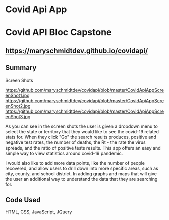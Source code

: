 # Covid Api App
Covid API Bloc Capstone
===============================
https://maryschmidtdev.github.io/covidapi/
--------------------------------------------

Summary
----------------------------------------------
Screen Shots 

https://github.com/maryschmidtdev/covidapi/blob/master/CovidApiAppScreenShot1.jpg
https://github.com/maryschmidtdev/covidapi/blob/master/CovidApiAppScreenShot2.jpg
https://github.com/maryschmidtdev/covidapi/blob/master/CovidApiAppScreenShot3.jpg

As you can see in the screen shots the user is given a dropdown menu to select the state or territory that they would like to see the covid-19 related stats for.
When they click "Go" the search results produces, positive and negative test rates, the number of deaths, the Rt - the rate the virus spreads, and the ratio of 
positive tests results. This app offers an easy and simple way to view statistics around covid-19 pandemic. 

I would also like to add more data points, like the number of people recovered, and allow users to drill down into more specific areas, such as city, county, and
school district. In adding graphs and maps that will give the user an additional way to understand the data that they are searching for. 

Code Used
-------------
HTML, CSS, JavaScript, JQuery
